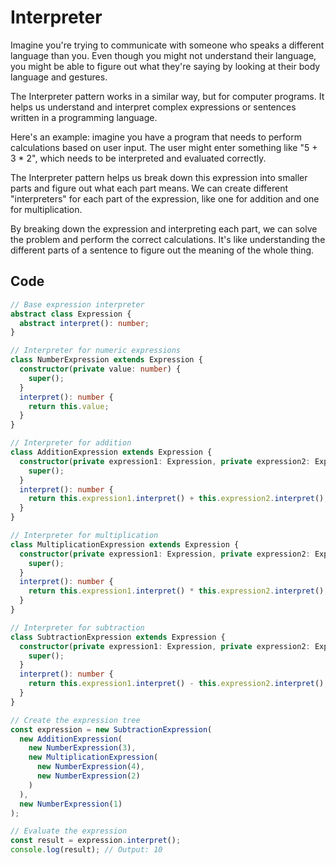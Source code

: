 # Interpreter

Imagine you're trying to communicate with someone who speaks a different language than you. Even though you might not understand their language, you might be able to figure out what they're saying by looking at their body language and gestures.

The Interpreter pattern works in a similar way, but for computer programs. It helps us understand and interpret complex expressions or sentences written in a programming language.

Here's an example: imagine you have a program that needs to perform calculations based on user input. The user might enter something like "5 + 3 * 2", which needs to be interpreted and evaluated correctly.

The Interpreter pattern helps us break down this expression into smaller parts and figure out what each part means. We can create different "interpreters" for each part of the expression, like one for addition and one for multiplication.

By breaking down the expression and interpreting each part, we can solve the problem and perform the correct calculations. It's like understanding the different parts of a sentence to figure out the meaning of the whole thing.

## Code

```ts
// Base expression interpreter
abstract class Expression {
  abstract interpret(): number;
}

// Interpreter for numeric expressions
class NumberExpression extends Expression {
  constructor(private value: number) {
    super();
  }
  interpret(): number {
    return this.value;
  }
}

// Interpreter for addition
class AdditionExpression extends Expression {
  constructor(private expression1: Expression, private expression2: Expression) {
    super();
  }
  interpret(): number {
    return this.expression1.interpret() + this.expression2.interpret();
  }
}

// Interpreter for multiplication
class MultiplicationExpression extends Expression {
  constructor(private expression1: Expression, private expression2: Expression) {
    super();
  }
  interpret(): number {
    return this.expression1.interpret() * this.expression2.interpret();
  }
}

// Interpreter for subtraction
class SubtractionExpression extends Expression {
  constructor(private expression1: Expression, private expression2: Expression) {
    super();
  }
  interpret(): number {
    return this.expression1.interpret() - this.expression2.interpret();
  }
}

// Create the expression tree
const expression = new SubtractionExpression(
  new AdditionExpression(
    new NumberExpression(3),
    new MultiplicationExpression(
      new NumberExpression(4),
      new NumberExpression(2)
    )
  ),
  new NumberExpression(1)
);

// Evaluate the expression
const result = expression.interpret();
console.log(result); // Output: 10
```